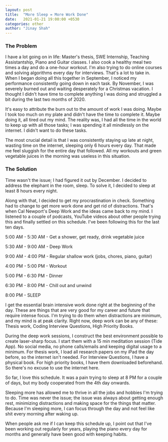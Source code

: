 ```yaml
---
layout: post
title:  "More Sleep = More Work Done"
date:   2021-01-21 19:00:00 +0530
categories: other
author: "Jinay Shah"
---
```


### The Problem

I have a lot going on in life: Master's thesis, SWE Internship, Teaching Assistantship, Piano and Guitar classes. I also cook a healthy meal two times a day and do a one-hour workout. I'm also trying to do online courses and solving algorithms every day for interviews. That's a lot to take in. When I began doing all this together in September, I noticed my performance consistently going down in each task. By November, I was severely burned out and waiting desperately for a Christmas vacation. I thought I didn't have time to complete anything I was doing and struggled a bit during the last two months of 2020. 

It's easy to attribute the burn out to the amount of work I was doing. Maybe I took too much on my plate and didn't have the time to complete it. Maybe doing it, all tired out my mind. The reality was, I had all the time in the world to keep up with all those tasks; I was spending it all mindlessly on the internet. I didn't want to do these tasks.

The most crucial detail is that I was consistently staying up late at night, wasting time on the internet, sleeping only 6 hours every day. That made me feel sluggish for the entire day that followed. All my workouts and green vegetable juices in the morning was useless in this situation. 

### The Solution

Time wasn't the issue; I had figured it out by December. I decided to address the elephant in the room, sleep. To solve it, I decided to sleep at least 8 hours every night. 

Along with that, I decided to get my procrastination in check. Something had to change to get more work done and get rid of distractions. That's when Cal Newport's Deep Work and the ideas came back to my mind. I listened to a couple of podcasts, YouTube videos about other people trying this and finally settled on this schedule. I've been following this for the last ten days. 

5:00 AM - 5:30 AM - Get a shower, get ready, drink vegetable juice

5:30 AM - 9:00 AM - Deep Work

9:00 AM - 4:00 PM - Regular shallow work (jobs, chores, piano, guitar)

4:00 PM - 5:00 PM - Workout 

5:00 PM - 6:30 PM - Dinner

6:30 PM - 8:00 PM - Chill out and unwind

8:00 PM - SLEEP

I get the essential brain intensive work done right at the beginning of the day. These are things that are very good for my career and future that require intense focus. I'm trying to do them when distractions are minimum, and my mind is at peak clarity. Right now, deep work can be any of these: Thesis work, Coding Interview Questions, High Priority Books. 

During the deep work sessions, I construct the best environment possible to create laser-sharp focus. I start them with a 15 min meditation session (Tide App). No social media, no phone calls/emails and keeping digital usage to a minimum. For thesis work, I load all research papers on my iPad the day before, so the internet isn't needed. For Interview Questions, I have a physical book. For high priority books, I have them downloaded beforehand. So there's no excuse to use the internet here.

So far, I love this schedule. It was a pain trying to sleep at 8 PM for a couple of days, but my body cooperated from the 4th day onwards. 

Sleeping more has allowed me to thrive in all the jobs and hobbies I'm trying to do. Time was never the issue; the issue was always about getting enough rest, minimizing distractions and making space for the things that matter. Because I'm sleeping more, I can focus through the day and not feel like shit every morning after waking up. 

When people ask me if I can keep this schedule up, I point out that I've been working out regularly for years, playing the piano every day for months and generally have been good with keeping habits. 